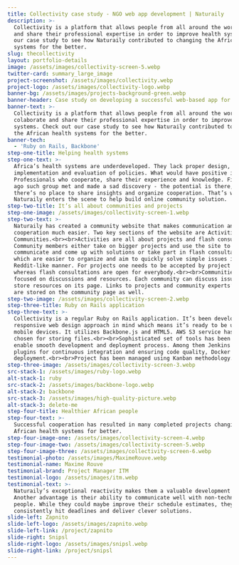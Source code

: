 ```yaml
---
title: Collectivity case study - NGO web app development | Naturaily
description: >-
  Collectivity is a platform that allows people from all around the world to colaborate
  and share their professional expertise in order to improve health systems. Check out
  our case study to see how Naturaily contributed to changing the African health
  systems for the better.
slug: thecollectivity
layout: portfolio-details
image: /assets/images/collectivity-screen-5.webp
twitter-card: summary_large_image
project-screenshot: /assets/images/collectivity.webp
project-logo: /assets/images/collectivity-logo.webp
banner-bg: /assets/images/projects-background-green.webp
banner-header: Case study on developing a successful web-based app for NGO.
banner-text: >-
  Collectivity is a platform that allows people from all around the world to
  colaborate and share their professional expertise in order to improve health
  systems. Check out our case study to see how Naturaily contributed to changing
  the African health systems for the better.
banner-tech:
  - 'Ruby on Rails, Backbone'
step-one-title: Helping health systems
step-one-text: >-
  Africa’s health systems are underdeveloped. They lack proper design,
  implementation and evaluation of policies. What would have positive impact?
  Professionals who cooperate, share their experience and knowledge. Five years
  ago such group met and made a sad discovery - the potential is there, but
  there’s no place to share insights and organize cooperation. That’s where
  Naturaily enters the scene to help build online community solution.
step-two-title: It’s all about communities and projects
step-one-image: /assets/images/collectivity-screen-1.webp
step-two-text: >-
  Naturaily has created a community website that makes communication and
  cooperation much easier. Two key sections of the website are Activities and
  Communities.<br><br>Activities are all about projects and flash consultations.
  Community members either take on bigger projects and use the site to
  communicate and come up with solutions or take part in flash consultations
  which are easier to organize and aim to quickly solve simple issues in a
  Reddit-like manner. For projects one needs to be accepted by project manager
  whereas flash consultations are open for everybody.<br><br>Communities are
  focused on discussions and resources. Each community can discuss issues and
  store resources on its page. Links to projects and community experts’ profiles
  are stored on the community page as well.
step-two-image: /assets/images/collectivity-screen-2.webp
step-three-title: Ruby on Rails application
step-three-text: >-
  Collectivity is a regular Ruby on Rails application. It’s been developed with
  responsive web design approach in mind which means it’s ready to be used on
  mobile devices. It utilizes Backbone.js and HTML5. AWS S3 service has been
  chosen for storing files.<br><br>Sophisticated set of tools has been used to
  enable smooth development and deployment process. Among them Jenkins with
  plugins for continuous integration and ensuring code quality, Docker for
  deployment.<br><br>Project has been managed using Kanban methodology.
step-three-image: /assets/images/collectivity-screen-3.webp
src-stack-1: /assets/images/ruby-logo.webp
alt-stack-1: ruby
src-stack-2: /assets/images/backbone-logo.webp
alt-stack-2: backbone
src-stack-3: /assets/images/high-quality-picture.webp
alt-stack-3: delete-me
step-four-title: Healthier African people
step-four-text: >-
  Successful cooperation has resulted in many completed projects changing the
  African health systems for better.
step-four-image-one: /assets/images/collectivity-screen-4.webp
step-four-image-two: /assets/images/collectivity-screen-5.webp
step-four-image-three: /assets/images/collectivity-screen-6.webp
testimonial-photo: /assets/images/MaximeRouve.webp
testimonial-name: Maxime Rouve
testimonial-brand: Project Manager ITM
testimonial-logo: /assets/images/itm.webp
testimonial-text: >-
  Naturaily’s exceptional reactivity makes them a valuable development partner.
  Another advantage is their ability to communicate well with non-technical
  people. While they could maybe improve their schedule estimates, they
  consistently hit deadlines and deliver clever solutions.
slide-left: Zapnito
slide-left-logo: /assets/images/zapnito.webp
slide-left-link: /project/zapnito
slide-right: Snipsl
slide-right-logo: /assets/images/snipsl.webp
slide-right-link: /project/snipsl
---
```

